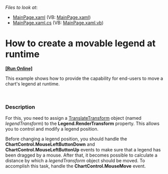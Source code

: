 <!-- default file list -->
*Files to look at*:

* [MainPage.xaml](./CS/SilverlightApplication1/MainPage.xaml) (VB: [MainPage.xaml](./VB/SilverlightApplication1/MainPage.xaml))
* [MainPage.xaml.cs](./CS/SilverlightApplication1/MainPage.xaml.cs) (VB: [MainPage.xaml.vb](./VB/SilverlightApplication1/MainPage.xaml.vb))
<!-- default file list end -->
# How to create a movable legend at runtime
<!-- run online -->
**[[Run Online]](https://codecentral.devexpress.com/e3839)**
<!-- run online end -->


<p>This example shows how to provide the capability for end-users to move a chart's legend at runtime.</p><br />



<h3>Description</h3>

<p>For this, you need to assign a <a href="http://msdn.microsoft.com/en-us/library/system.windows.media.translatetransform(v=VS.95).aspx"><u>TranslateTransform</u></a> object (named <i>legendTransform</i>) to the <strong>Legend.RenderTransform</strong> property. This allows you to control and modify a legend position.</p><p>Before changing a legend position, you should handle the <strong>ChartControl.MouseLeftButtonDown</strong> and <strong>ChartControl.MouseLeftButtonUp</strong> events to make sure that a legend has been dragged by a mouse. After that, it becomes possible to calculate a distance by which a <i>legendTransform</i> object should be moved. To accomplish this task, handle the <strong>ChartControl.MouseMove</strong> event.</p><br />
<br />


<br/>



